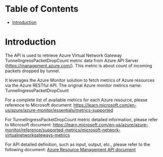 # Table of Contents
- [Introduction](#introduction)


# Introduction <a name="introduction"></a>
The API is used to retrieve Azure Virtual Network Gateway TunnelIngressPacketDropCount metric data from Azure API Server (https://management.azure.com/). This metric is about count of incoming packets dropped by tunnel.



It leverages the Azure Monitor solution to fetch metrics of Azure resources via the Azure RESTful API. The original Azure monitor metrics name: TunnelIngressPacketDropCount 



For a complete list of available metrics for each Azure resource, please reference to Microsoft document: https://learn.microsoft.com/en-us/azure/azure-monitor/essentials/metrics-supported 

For TunnelIngressPacketDropCount metric detailed information, please refer to Microsoft document: https://learn.microsoft.com/en-us/azure/azure-monitor/reference/supported-metrics/microsoft-network-virtualnetworkgateways-metrics

For API detailed definition, such as input, output, etc., please refer to the following document:
[Azure Resource Management API document](https://learn.microsoft.com/en-us/rest/api/monitor/metrics/list?view=rest-monitor-2023-10-01&tabs=HTTP)